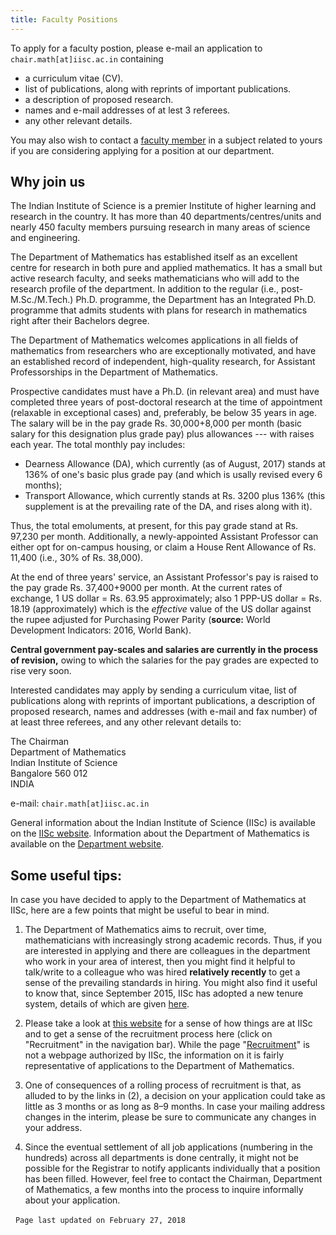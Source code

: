```yaml
---
title: Faculty Positions
---
```

To apply for a faculty postion, please e-mail an application to ``chair.math[at]iisc.ac.in`` containing

* a curriculum vitae (CV).
* list of publications, along with reprints of important publications.
* a description of proposed research.
* names and e-mail addresses of at lest 3 referees.
* any other relevant details.

You may also wish to contact a [faculty member](faculty.html) in a subject related to yours if you
are considering applying for a position at our department.

## Why join us

The Indian Institute of Science is a premier Institute of higher learning and
research in the country. It has more than 40 departments/centres/units and
nearly 450 faculty members pursuing research in many areas of science and
engineering.

The Department of Mathematics has established itself as an excellent centre for
research in both pure and applied mathematics. It has a small but active
research faculty, and seeks mathematicians who will add to the research profile
of the department. In addition to the regular (i.e., post-M.Sc./M.Tech.) Ph.D.
programme, the Department has an Integrated Ph.D. programme that admits
students with plans for research in mathematics right after their Bachelors
degree.

The Department of Mathematics welcomes applications in all fields of
mathematics from researchers who are exceptionally motivated, and have an
established record of independent, high-quality research, for Assistant
Professorships in the Department of Mathematics.

Prospective candidates must have a Ph.D. (in relevant area) and must have
completed three years of post-doctoral research at the time of appointment
(relaxable in exceptional cases) and, preferably, be below 35 years in age.
The salary will be in the pay grade Rs. 30,000+8,000 per month (basic salary
for this designation plus grade pay) plus allowances --- with raises each year.
The total monthly pay includes:

* Dearness Allowance (DA), which currently (as of August, 2017) stands at 136%
  of one's basic plus grade pay (and which is usally revised every 6 months);
* Transport Allowance, which currently stands at Rs. 3200 plus 136% (this
  supplement is at the prevailing rate of the DA, and rises along with it).

Thus, the total emoluments, at present, for this pay grade stand at Rs. 97,230
per month. Additionally, a newly-appointed Assistant Professor can either opt
for on-campus housing, or claim a House Rent Allowance of Rs. 11,400
(i.e., 30% of Rs. 38,000).

At the end of three years' service, an Assistant Professor's pay is raised to
the pay grade Rs. 37,400+9000 per month. At the current rates of exchange, 1 US
dollar = Rs. 63.95 approximately; also 1 PPP-US dollar = Rs. 18.19
(approximately) which is the _effective_ value of the US dollar against the rupee
adjusted for Purchasing Power Parity (**source:** World Development Indicators:
2016, World Bank).


**Central government pay-scales and salaries are currently in the process of revision,**
owing to which the salaries for the pay grades are expected to rise very soon.


Interested candidates may apply by sending a curriculum vitae, list of
publications along with reprints of important publications, a description of
proposed research, names and addresses (with e-mail and fax number) of at least
three referees, and any other relevant details to:

The Chairman  
Department of Mathematics  
Indian Institute of Science  
Bangalore  560 012  
INDIA  

e-mail: ``chair.math[at]iisc.ac.in``

General information about the Indian Institute of Science (IISc) is available on the [IISc website](http://www.iisc.ac.in).
Information about the Department of Mathematics is available on the [Department website](http://math.iisc.ac.in).


## Some useful tips:

In case you have decided to apply to the Department of Mathematics at IISc,
here are a few points that might be useful to bear
in mind.

1. The Department of Mathematics aims to recruit, over time, mathematicians
   with increasingly strong academic records. Thus, if you are interested in
   applying and there are colleagues in the department who work in your area
   of interest, then you might find it helpful to talk/write to a colleague
   who was hired **relatively recently** to get a sense of the prevailing
   standards in hiring. You might also find it useful to know that, since September 2015, IISc has
   adopted a new tenure system, details of which are given [here](http://www.iisc.ac.in/tenure-track-assessment/).

2. Please take a look at [this website](https://sites.google.com/site/newfacultyiisc/homepage?authuser=0) for a sense
   of how things are at IISc and to get a sense of the recruitment process here (click on "Recruitment"
   in the navigation bar). While the page "[Recruitment](https://sites.google.com/site/newfacultyiisc/recruitment)" 
   is not a webpage authorized by IISc, the information on it is fairly representative of applications to the Department of Mathematics.

3. One of consequences of a rolling process of recruitment is that, as
   alluded to by the links in (2), a decision on your application could take as little as
   3 months or as long as 8–9 months. In case your mailing address changes in
   the interim, please be sure to communicate any changes in your address.

4. Since the eventual settlement of all job applications (numbering in the
   hundreds) across all departments is done centrally, it might not be
   possible for the Registrar to notify applicants individually that a
   position has been filled. However, feel free to contact the Chairman,
   Department of Mathematics, a few months into the process to inquire
   informally about your application.

 
                      ``Page last updated on February 27, 2018``
